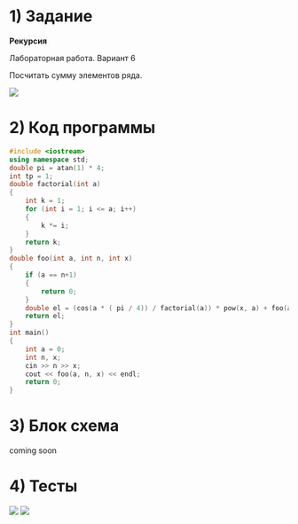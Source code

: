 # 1) Задание
**Рекурсия** 

Лабораторная работа. Вариант 6

Посчитать cумму элементов ряда.

<image src ="var6.png">

# 2) Код программы

```cpp
#include <iostream>
using namespace std;
double pi = atan(1) * 4;
int tp = 1;
double factorial(int a)
{
	int k = 1;
	for (int i = 1; i <= a; i++)
	{
		k *= i;
	}
	return k;
}
double foo(int a, int n, int x)
{
	if (a == n+1)
	{
		return 0;
	}
	double el = (cos(a * ( pi / 4)) / factorial(a)) * pow(x, a) + foo(a+1, n, x);
	return el;
}
int main()
{
	int a = 0;
	int n, x;
	cin >> n >> x;
	cout << foo(a, n, x) << endl;
	return 0;
}
```

# 3) Блок схема
coming soon
  
# 4) Тесты
<image src ="test1_SoR.png">

<image src ="test2_SoR.png">
